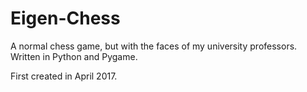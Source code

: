 # Eigen-Chess
A normal chess game, but with the faces of my university professors. Written in Python and Pygame.

First created in April 2017.
